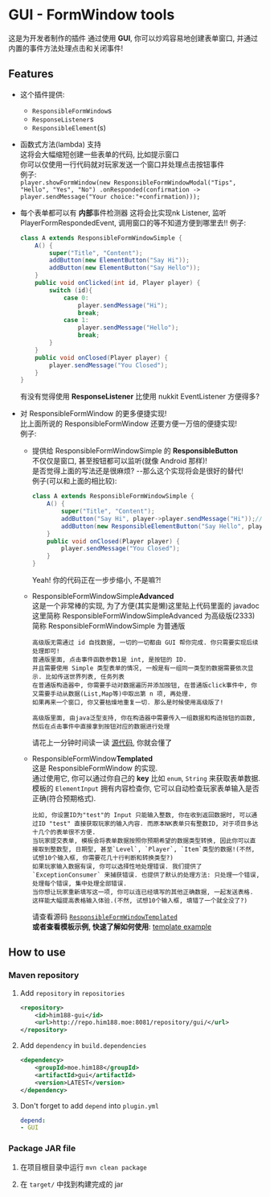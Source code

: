 # GUI - FormWindow tools

这是为开发者制作的插件
通过使用 **GUI**, 你可以炒鸡容易地创建表单窗口, 并通过内置的事件方法处理点击和关闭事件!

## Features
* 这个插件提供:
  * `ResponsibleFormWindow`s
  * `ResponseListener`s
  * `ResponsibleElement`(s)

* 函数式方法(lambda) 支持  
  这将会大幅缩短创建一些表单的代码, 比如提示窗口  
  你可以仅使用一行代码就对玩家发送一个窗口并处理点击按钮事件  
  例子:  
  `
  player.showFormWindow(new ResponsibleFormWindowModal("Tips", "Hello", "Yes", "No")
.onResponded(confirmation -> player.sendMessage("Your choice:"+confirmation)));
  `

* 每个表单都可以有 **内部**事件检测器
  这将会比实现nk Listener, 监听 PlayerFormRespondedEvent, 调用窗口的等不知道方便到哪里去!!
  例子:
  ```java
  class A extends ResponsibleFormWindowSimple {
      A() {
          super("Title", "Content");
          addButton(new ElementButton("Say Hi"));
          addButton(new ElementButton("Say Hello"));
      }
      public void onClicked(int id, Player player) {
          switch (id){
              case 0:
                  player.sendMessage("Hi");
                  break;
              case 1:
                  player.sendMessage("Hello");
                  break;
          }
      }
      public void onClosed(Player player) {
          player.sendMessage("You Closed");
      }
  }
  ```

  有没有觉得使用 **ResponseListener** 比使用 nukkit EventListener 方便得多?

* 对 ResponsibleFormWindow 的更多便捷实现!  
  比上面所说的 ResponsibleFormWindow 还要方便一万倍的便捷实现!  
  例子:

  * 提供给 ResponsibleFormWindowSimple 的 **ResponsibleButton**  
    不仅仅是窗口, 甚至按钮都可以监听(就像 Android 那样)!  
    是否觉得上面的写法还是很麻烦? --那么这个实现将会是很好的替代!  
    例子(可以和上面的相比较):
    ```java
    class A extends ResponsibleFormWindowSimple {
        A() {
            super("Title", "Content");
            addButton("Say Hi", player->player.sendMessage("Hi"));//快速添加
            addButton(new ResponsibleElementButton("Say Hello", player->player.sendMessage("Hello")));//通常添加
        }
        public void onClosed(Player player) {
            player.sendMessage("You Closed");
        }
    }
    ```
    Yeah! 你的代码正在一步步缩小, 不是嘛?!
  * ResponsibleFormWindowSimple**Advanced**  
    这是一个非常棒的实现, 为了方便(其实是懒)这里贴上代码里面的 javadoc  
    这里简称 ResponsibleFormWindowSimpleAdvanced 为高级版(2333)  
    简称 ResponsibleFormWindowSimple 为普通版
    ```text
    高级版无需通过 id 自找数据, 一切的一切都由 GUI 帮你完成. 你只需要实现后续处理即可!
    普通版里面, 点击事件函数参数1是 int, 是按钮的 ID.
    并且需要使用 Simple 类型表单的情况, 一般是有一组同一类型的数据需要依次显示. 比如传送世界列表, 任务列表
    在普通版构造器中, 你需要手动对数据遍历并添加按钮, 在普通版click事件中, 你又需要手动从数据(List,Map等)中取出第 n 项, 再处理.
    如果再来一个窗口, 你又要枯燥地重复一切. 那么是时候使用高级版了!

    高级版里面, 由java泛型支持, 你在构造器中需要传入一组数据和构造按钮的函数, 然后在点击事件中直接拿到按钮对应的数据进行处理
    ```
    请花上一分钟时间读一读 [源代码](src/main/java/moe/him188/gui/window/ResponsibleFormWindowSimpleAdvanced.java), 你就会懂了

  * ResponsibleFormWindow**Templated**  
    这是 ResponsibleFormWindow 的实现.  
    通过使用它, 你可以通过你自己的 **key** 比如 `enum`, `String` 来获取表单数据.  
    模板的 `ElementInput` 拥有内容检查你, 它可以自动检查玩家表单输入是否正确(符合预期格式).
    ```
    比如, 你设置ID为"test"的 Input 只能输入整数, 你在收到返回数据时, 可以通过ID "test" 直接获取玩家的输入内容. 而原本NK表单只有整数ID, 对于项目多达十几个的表单很不方便.
    当玩家提交表单, 模板会将表单数据按照你预期希望的数据类型转换, 因此你可以直接取到整数型, 日期型, 甚至`Level`, `Player`, `Item`类型的数据!(不然, 试想10个输入框, 你需要花几十行判断和转换类型?)
    如果玩家输入数据有误, 你可以选择性地处理错误. 我们提供了 `ExceptionConsumer` 来捕获错误. 也提供了默认的处理方法: 只处理一个错误, 处理每个错误, 集中处理全部错误.
    当你想让玩家重新填写这一项, 你可以连已经填写的其他正确数据, 一起发送表格. 这样能大幅提高表格输入体验.(不然, 试想10个输入框, 填错了一个就全没了?)
    ```
    请查看源码 [`ResponsibleFormWindowTemplated`](https://github.com/Him188/GUI/blob/master/src/main/java/moe/him188/gui/window/ResponsibleFormWindowTemplated.java)  
    **或者查看模板示例, 快速了解如何使用**: [template example](https://github.com/Him188/GUI/blob/master/TemplateExample.md)

## How to use
### Maven repository

1. Add `repository` in `repositories`
    ```xml
    <repository>
        <id>him188-gui</id>
        <url>http://repo.him188.moe:8081/repository/gui/</url>
    </repository>
    ```
2. Add `dependency` in `build.dependencies`
    ```xml
    <dependency>
        <groupId>moe.him188</groupId>
        <artifactId>gui</artifactId>
        <version>LATEST</version>
    </dependency>
    ```
3. Don't forget to add `depend` into `plugin.yml`
    ```yaml
    depend:
    - GUI
    ```

### Package JAR file

1. 在项目根目录中运行 `mvn clean package`

2. 在 `target/` 中找到构建完成的 jar
